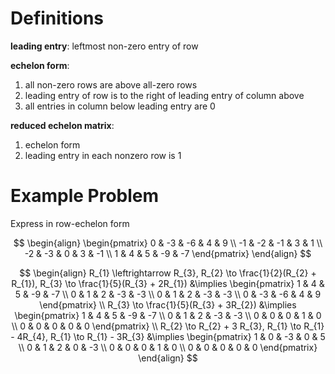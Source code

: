 # Definitions

**leading entry**: leftmost non-zero entry of row

**echelon form**: 
1. all non-zero rows are above all-zero rows
2. leading entry of row is to the right of leading entry of column above
3. all entries in column below leading entry are 0

**reduced echelon matrix**:
1. echelon form
2. leading entry in each nonzero row is 1

# Example Problem

Express in row-echelon form

$$
\begin{align}
\begin{pmatrix}
0 & -3 & -6 & 4 & 9 \\
-1 & -2 & -1 & 3 & 1 \\
-2 & -3 & 0 & 3 & -1  \\
1 & 4 & 5 & -9 & -7
\end{pmatrix}
\end{align}
$$

$$
\begin{align}
R_{1} \leftrightarrow  R_{3}, R_{2} \to \frac{1}{2}(R_{2} + R_{1}), R_{3} \to \frac{1}{5}(R_{3} + 2R_{1}) 
&\implies \begin{pmatrix}
1 & 4 & 5 & -9 & -7 \\
0 & 1 & 2 & -3 & -3 \\
0 & 1 & 2 & -3 & -3 \\
0 & -3 & -6 & 4 & 9
\end{pmatrix} \\
R_{3} \to \frac{1}{5}(R_{3} + 3R_{2}) 
&\implies \begin{pmatrix}
1 & 4 & 5 & -9 & -7 \\
0 & 1 & 2 & -3 & -3 \\
0 & 0 & 0 & 1 & 0 \\
0 & 0 & 0 & 0 & 0
\end{pmatrix} \\
R_{2} \to R_{2} + 3 R_{3}, R_{1} \to R_{1} - 4R_{4}, R_{1} \to R_{1} - 3R_{3} 
&\implies \begin{pmatrix}
1 & 0 & -3 & 0 & 5 \\
0 & 1 & 2 & 0 & -3 \\
0 & 0 & 0 & 1 & 0 \\
0 & 0 & 0 & 0 & 0
\end{pmatrix}
\end{align}
$$
